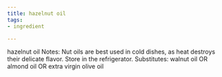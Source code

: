 ```yaml
---
title: hazelnut oil
tags:
- ingredient

---
```

hazelnut oil Notes: Nut oils are best used in cold dishes, as heat destroys their delicate flavor. Store in the refrigerator. Substitutes: walnut oil OR almond oil OR extra virgin olive oil
